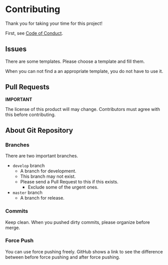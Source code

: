 # Contributing

Thank you for taking your time for this project!

First, see [Code of Conduct](./CODE_OF_CONDUCT.md).


## Issues

There are some templates.
Please choose a template and fill them.

When you can not find a an appropriate template, you do not have to use it.


## Pull Requests

**IMPORTANT**

The license of this product will may change.
Contributors must agree with this before contributing.


## About Git Repository

### Branches

There are two important branches.

- `develop` branch
  - A branch for development.
  - This branch may not exist.
  - Please send a Pull Request to this if this exists.
    - Exclude some of the urgent ones.
- `master` branch
  - A branch for release.


### Commits

Keep clean.  When you pushed dirty commits, please organize before merge.


### Force Push

You can use force pushing freely.  GitHub shows a link to see the difference between before force pushing and after force pushing.

